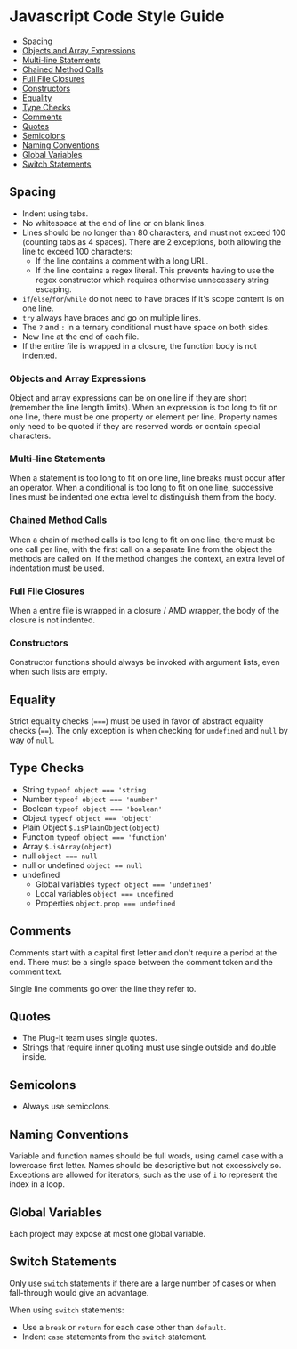 # Javascript Code Style Guide

 * [Spacing](#spacing)
  * [Objects and Array Expressions](#objects-and-array-expressions)
  * [Multi-line Statements](#multi-line-statements)
  * [Chained Method Calls](#chained-method-calls)
  * [Full File Closures](#full-file-closures)
  * [Constructors](#constructors)
 * [Equality](#equality)
 * [Type Checks](#type-checks)
 * [Comments](#comments)
 * [Quotes](#quotes)
 * [Semicolons](#semicolons)
 * [Naming Conventions](#naming-conventions)
 * [Global Variables](#global-variables)
 * [Switch Statements](#switch-statements)

## Spacing

- Indent using tabs.
- No whitespace at the end of line or on blank lines.
- Lines should be no longer than 80 characters, and must not exceed 100 (counting tabs as 4 spaces). There are 2 exceptions, both allowing the line to exceed 100 characters:
	- If the line contains a comment with a long URL.
	- If the line contains a regex literal. This prevents having to use the regex constructor which requires otherwise unnecessary string escaping.
- `if`/`else`/`for`/`while` do not need to have braces if it's scope content is on one line.
- `try` always have braces and go on multiple lines.
- The `?` and `:` in a ternary conditional must have space on both sides.
- New line at the end of each file.
- If the entire file is wrapped in a closure, the function body is not indented.

### Objects and Array Expressions

Object and array expressions can be on one line if they are short (remember the line length limits). When an expression is too long to fit on one line, there must be one property or element per line. Property names only need to be quoted if they are reserved words or contain special characters.

### Multi-line Statements

When a statement is too long to fit on one line, line breaks must occur after an operator.
When a conditional is too long to fit on one line, successive lines must be indented one extra level to distinguish them from the body.

### Chained Method Calls

When a chain of method calls is too long to fit on one line, there must be one call per line, with the first call on a separate line from the object the methods are called on. If the method changes the context, an extra level of indentation must be used.

### Full File Closures

When a entire file is wrapped in a closure / AMD wrapper, the body of the closure is not indented.

### Constructors

Constructor functions should always be invoked with argument lists, even when such lists are empty.

## Equality

Strict equality checks (`===`) must be used in favor of abstract equality checks (`==`).
The only exception is when checking for `undefined` and `null` by way of `null`.

## Type Checks

- String ```typeof object === 'string'```
- Number ```typeof object === 'number'```
- Boolean ```typeof object === 'boolean'```
- Object ```typeof object === 'object'```
- Plain Object ```$.isPlainObject(object)```
- Function ```typeof object === 'function'```
- Array ```$.isArray(object)```
- null ```object === null```
- null or undefined ```object == null```
- undefined
	- Global variables ```typeof object === 'undefined'```
	- Local variables ```object === undefined```
	- Properties ```object.prop === undefined```

## Comments

Comments start with a capital first letter and don't require a period at the end.
There must be a single space between the comment token and the comment text.

Single line comments go over the line they refer to.

## Quotes

- The Plug-It team uses single quotes.
- Strings that require inner quoting must use single outside and double inside.

## Semicolons

- Always use semicolons.

## Naming Conventions

Variable and function names should be full words, using camel case with a lowercase first letter.
Names should be descriptive but not excessively so.
Exceptions are allowed for iterators, such as the use of `i` to represent the index in a loop.

## Global Variables

Each project may expose at most one global variable.

## Switch Statements

Only use `switch` statements if there are a large number of cases or when fall-through would give an advantage.

When using `switch` statements:
 - Use a `break` or `return` for each case other than `default`.
 - Indent `case` statements from the `switch` statement.

